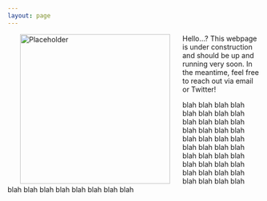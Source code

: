 ```yaml
---
layout: page
---
```

<img align="left" src="/images/404.jpg" hspace="25" width="300" alt="Placeholder" padding-right="30px"/>
Hello...?
This webpage is under construction and should be up and running very soon. In the meantime, feel free to reach out via email or Twitter!

blah blah blah blah blah blah blah blah blah blah blah blah blah blah blah blah blah blah blah blah blah blah blah blah blah blah blah blah blah blah blah blah blah blah blah blah blah blah blah blah blah blah blah blah blah blah blah blah
<span class="clear: both"></span>
